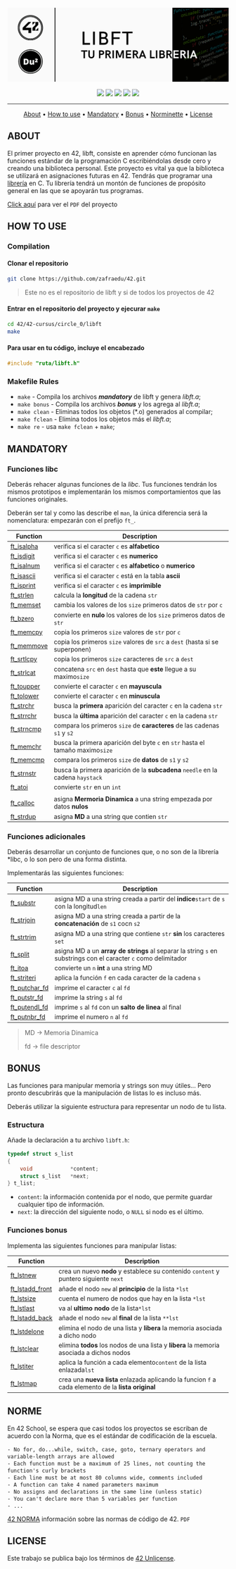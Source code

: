 ![header libft](./assets/header_libft.png)

<div align="center">
	<img src="https://img.shields.io/badge/status-finished-success?color=%2300599C&style=flat" />
	<img src="https://img.shields.io/badge/score-125%20%2F%20100-success?color=%2300599C&style=flat" />
	<img src="https://img.shields.io/badge/evaluated-24%20%2F%2005%20%2F%202023-success?color=%2300599C&style=flat" />
	<img src="https://img.shields.io/badge/C-00599C?style=flat&logo=c&logoColor=white" />
	<img src='https://img.shields.io/badge/Málaga-00599C?style=flat&logo=42&logoColor=white'/>
</div>

---

<p align="center">
	<a href="#about">About</a> •
	<a href="#how-to-use">How to use</a> •
	<a href="#mandatory">Mandatory</a> •
	<a href="#bonus">Bonus</a> •
	<a href="#norme">Norminette</a> •
	<a href="#license">License</a>
</p>

## ABOUT

El primer proyecto en 42, libft, consiste en aprender cómo funcionan las funciones estándar de la programación C escribiéndolas desde cero y creando una biblioteca personal. Este proyecto es vital ya que la biblioteca se utilizará en asignaciones futuras en 42.
Tendrás que programar una [librería](./inc/libft.h) en C. Tu librería tendrá un montón de funciones de propósito general en las que se apoyarán tus programas.

[Click aquí](./assets/es.subject.pdf) para ver el `PDF` del proyecto

## HOW TO USE

### Compilation

#### Clonar el repositorio

```bash
git clone https://github.com/zafraedu/42.git
```

> Este no es el repositorio de libft y si de todos los proyectos de 42

#### Entrar en el repositorio del proyecto y ejecurar `make`

```bash
cd 42/42-cursus/circle_0/libft
make
```

#### Para usar en tu código, incluye el encabezado

```c
#include "ruta/libft.h"
```

### Makefile Rules

- `make` - Compila los archivos **_mandatory_** de libft y genera _libft.a_;
- `make bonus` - Compila los archivos **_bonus_** y los agrega al _libft.a_;
- `make clean` - Eliminas todos los objetos (\*.o) generados al compilar;
- `make fclean` - Elimina todos los objetos más el _libft.a_;
- `make re` - usa `make fclean` + `make`;

## MANDATORY

### Funciones libc

Deberás rehacer algunas funciones de la _libc_. Tus funciones tendrán los mismos prototipos e implementarán los mismos comportamientos que las funciones originales.

Deberán ser tal y como las describe el `man`, la única diferencia será la nomenclatura: empezarán con el prefijo `ft_`.

| Function                         | Description                                                                     |
| -------------------------------- | ------------------------------------------------------------------------------- |
| [ft_isalpha](./src/ft_isalpha.c) | verifica si el caracter `c` es **alfabetico**                                   |
| [ft_isdigit](./src/ft_isdigit.c) | verifica si el caracter `c` es **numerico**                                     |
| [ft_isalnum](./src/ft_isalnum.c) | verifica si el caracter `c` es **alfabetico** o **numerico**                    |
| [ft_isascii](./src/ft_isascii.c) | verifica si el caracter `c` está en la tabla **ascii**                          |
| [ft_isprint](./src/ft_isprint.c) | verifica si el caracter `c` es **imprimible**                                   |
| [ft_strlen](./src/ft_strlen.c)   | calcula la **longitud** de la cadena `str`                                      |
| [ft_memset](./src/ft_memset.c)   | cambia los valores de los `size` primeros datos de `str` por `c`                |
| [ft_bzero](./src/ft_bzero.c)     | convierte en **nulo** los valores de los `size` primeros datos de `str`         |
| [ft_memcpy](./src/ft_memcpy.c)   | copia los primeros `size` valores de `str` por `c`                              |
| [ft_memmove](./src/ft_memmove.c) | copia los primeros `size` valores de `src` a `dest` (hasta si se superponen)    |
| [ft_srtlcpy](./src/ft_strlcpy.c) | copia los primeros `size` caracteres de `src` a `dest`                          |
| [ft_strlcat](./src/ft_strlcat.c) | concatena `src` en `dest` hasta que **este** llegue a su maximo`size`           |
| [ft_toupper](./src/ft_toupper.c) | convierte el caracter `c` en **mayuscula**                                      |
| [ft_tolower](./src/ft_tolower.c) | convierte el caracter `c` en **minuscula**                                      |
| [ft_strchr](./src/ft_strchr.c)   | busca la **primera** aparición del caracter `c` en la cadena `str`              |
| [ft_strrchr](./src/ft_strrchr.c) | busca la **última** aparición del caracter `c` en la cadena `str`               |
| [ft_strncmp](./src/ft_strncmp.c) | compara los primeros `size` de **caracteres** de las cadenas `s1` y `s2`        |
| [ft_memchr](./src/ft_memchr.c)   | busca la primera aparición del byte `c` en `str` hasta el tamaño maximo`size`   |
| [ft_memcmp](./src/ft_memcmp.c)   | compara los primeros `size` de **datos** de `s1` y `s2`                         |
| [ft_strnstr](./src/ft_strnstr.c) | busca la primera aparición de la **subcadena** `needle` en la cadena `haystack` |
| [ft_atoi](./src/ft_atoi.c)       | convierte `str` en un `int`                                                     |
|                                  |                                                                                 |
| [ft_calloc](./src/ft_calloc.c)   | asigna **Mermoria Dinamica** a una string empezada por datos **nulos**          |
| [ft_strdup](./src/ft_strdup.c)   | asigna **MD** a una string que contien `str`                                    |

### Funciones adicionales

Deberás desarrollar un conjunto de funciones que, o no son de la librería \*libc, o lo son pero de una forma distinta.

Implementarás las siguientes funciones:

| Function                               | Description                                                                                                     |
| -------------------------------------- | --------------------------------------------------------------------------------------------------------------- |
| [ft_substr](./src/ft_substr.c)         | asigna MD a una string creada a partir del **indice**`start` de `s` con la longitud`len`                        |
| [ft_strjoin](./src/ft_srtjoin.c)       | asigna MD a una string creada a partir de la **concatenación** de `s1` cocn `s2`                                |
| [ft_strtrim](./src/ft_strtrim.c)       | asigna MD a una string que contiene `str` **sin** los caracteres `set`                                          |
| [ft_split](./src/ft_split.c)           | asigna MD a un **array de strings** al separar la string `s` en substrings con el caracter `c` como delimitador |
| [ft_itoa](./src/ft_itoa.c)             | convierte un `n` **int** a una string MD                                                                        |
| [ft_striteri](./src/ft_striteri.c)     | aplica la función `f` en cada caracter de la cadena `s`                                                         |
| [ft_putchar_fd](./src/ft_putchar_fd.c) | imprime el caracter `c` al `fd`                                                                                 |
| [ft_putstr_fd](./src/ft_putstr_fd.c)   | imprime la string `s` al `fd`                                                                                   |
| [ft_putendl_fd](./src/ft_putendl_fd.c) | imprime `s` al `fd` con un **salto de linea** al final                                                          |
| [ft_putnbr_fd](./src/ft_putnbr_fd.c)   | imprime el numero `n` al `fd`                                                                                   |

> MD -> Memoria Dinamica
>
> fd -> file descriptor

## BONUS

Las funciones para manipular memoria y strings son muy útiles... Pero pronto descubrirás que la manipulación de listas lo es incluso más.

Deberás utilizar la siguiente estructura para representar un nodo de tu lista.

### Estructura

Añade la declaración a tu archivo `libft.h`:

```c
typedef struct s_list
{
    void            *content;
    struct s_list   *next;
} t_list;
```

- `content`: la información contenida por el nodo, que permite guardar cualquier tipo de información.
- `next`: la dirección del siguiente nodo, o `NULL` si nodo es el último.

### Funciones bonus

Implementa las siguientes funciones para manipular listas:

| Function                                         | Description                                                                                         |
| ------------------------------------------------ | --------------------------------------------------------------------------------------------------- |
| [ft_lstnew](./src/ft_lstnew_bonus.c)             | crea un nuevo **nodo** y establece su contenido `content` y puntero siguiente `next`                |
| [ft_lstadd_front](./src/ft_lstadd_front_bonus.c) | añade el nodo `new` al **principio** de la lista `*lst`                                             |
| [ft_lstsize](./src/ft_lstsize_bonus.c)           | cuenta el numero de nodos que hay en la lista `*lst`                                                |
| [ft_lstlast](./src/ft_lstlast_bonus.c)           | va al **ultimo nodo** de la lista`*lst`                                                             |
| [ft_lstadd_back](./src/ft_lstadd_back_bonus.c)   | añade el nodo `new` al **final** de la lista `**lst`                                                |
| [ft_lstdelone](./src/ft_lstdelone_bonus.c)       | elimina el nodo de una lista y **libera** la memoria asociada a dicho nodo                          |
| [ft_lstclear](./src/ft_lstclear_bonus.c)         | elimina **todos** los nodos de una lista y **libera** la memoria asociada a dichos nodos            |
| [ft_lstiter](./src/ft_lstiter_bonus.c)           | aplica la función a cada elemento`content` de la lista enlazada`lst`                                |
| [ft_lstmap](./src/ft_lstmap_bonus.c)             | crea una **nueva lista** enlazada aplicando la funcion `f` a cada elemento de la **lista original** |

## NORME

En 42 School, se espera que casi todos los proyectos se escriban de acuerdo con la Norma, que es el estándar de codificación de la escuela.

```
- No for, do...while, switch, case, goto, ternary operators and variable-length arrays are allowed
- Each function must be a maximum of 25 lines, not counting the function's curly brackets
- Each line must be at most 80 columns wide, comments included
- A function can take 4 named parameters maximum
- No assigns and declarations in the same line (unless static)
- You can't declare more than 5 variables per function
- ...
```

[42 NORMA](https://github.com/zafraedu/42/blob/master/public/es_norm.pdf) información sobre las normas de código de 42. `PDF`

## LICENSE

Este trabajo se publica bajo los términos de [42 Unlicense](https://github.com/zafraedu/42/blob/master/LICENSE).
